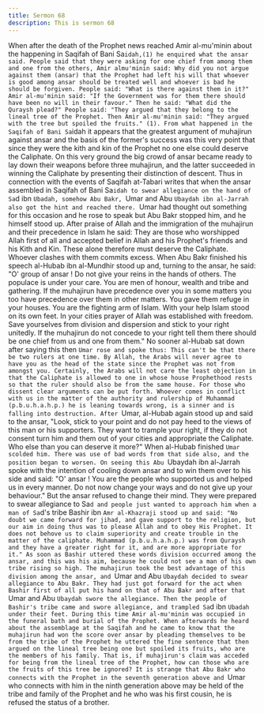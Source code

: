 ```yaml
---
title: Sermon 68
description: This is sermon 68
---
```


When after the death of the Prophet news reached Amir al-mu'minin about the
happening in Saqifah of Bani Sa`idah,(1) he enquired what the ansar said. People said
that they were asking for one chief from among them and one from the others, Amir almu'minin
said:
Why did you not argue against them (ansar) that the Prophet had left his will that whoever is
good among ansar should be treated well and whoever is bad he should be forgiven.
People said: "What is there against them in it?"
Amir al-mu'minin said:
"If the Government was for them there should have been no will in their
favour."
Then he said:
"What did the Quraysh plead?"
People said: "They argued that they belong to the lineal tree of the Prophet.
Then Amir al-mu'minin said:
"They argued with the tree but spoiled the fruits."
(1). From what happened in the Saqifah of Bani Sa`idah it appears that the greatest argument
of muhajirun against ansar and the basis of the former's success was this very point that since
they were the kith and kin of the Prophet no one else could deserve the Caliphate.
On this very ground the big crowd of ansar became ready to lay down their weapons before
three muhajirun, and the latter succeeded in winning the Caliphate by presenting their
distinction of descent.
Thus in connection with the events of Saqifah at-Tabari writes that when the ansar assembled
in Saqifah of Bani Sa`idah to swear allegiance on the hand of Sa`d ibn `Ubadah, somehow
Abu Bakr, `Umar and Abu `Ubaydah ibn al-Jarrah also got the hint and reached there.
`Umar had thought out something for this occasion and he rose to speak but Abu Bakr stopped
him, and he himself stood up. After praise of Allah and the immigration of the muhajirun and
their precedence in Islam he said:
They are those who worshipped Allah first of all and accepted belief in Allah and his Prophet's
friends and his Kith and Kin. These alone therefore must deserve the Caliphate. Whoever
clashes with them commits excess.
When Abu Bakr finished his speech al-Hubab ibn al-Mundhir stood up and, turning to the
ansar, he said: "O' group of ansar ! Do not give your reins in the hands of others. The
populace is under your care. You are men of honour, wealth and tribe and gathering.
If the muhajirun have precedence over you in some matters you too have precedence over
them in other matters. You gave them refuge in your houses. You are the fighting arm of
Islam. With your help Islam stood on its own feet.
In your cities prayer of Allah was established with freedom. Save yourselves from division and
dispersion and stick to your right unitedly. If the muhajirun do not concede to your right tell
them there should be one chief from us and one from them."
No sooner al-Hubab sat down after saying this then `Umar rose and spoke thus:
This can't be that there be two rulers at one time. By Allah, the Arabs will never agree to have
you as the head of the state since the Prophet was not from amongst you. Certainly, the Arabs
will not care the least objection in that the Caliphate is allowed to one in whose house
Prophethood rests so that the ruler should also be from the same house.
For those who dissent clear arguments can be put forth.
Whoever comes in conflict with us in the matter of the authority and rulership of Muhammad
(p.b.u.h.a.h.p.) he is leaning towards wrong, is a sinner and is falling into destruction.
After `Umar, al-Hubab again stood up and said to the ansar, "Look, stick to your point and do
not pay heed to the views of this man or his supporters. They want to trample your right, if
they do not consent turn him and them out of your cities and appropriate the Caliphate.
Who else than you can deserve it more?" When al-Hubab finished `Umar scolded him. There
was use of bad words from that side also, and the position began to worsen. On seeing this
Abu `Ubaydah ibn al-Jarrah spoke with the intention of cooling down ansar and to win them
over to his side and said: "O' ansar ! You are the people who supported us and helped us in
every manner.
Do not now change your ways and do not give up your behaviour." But the ansar refused to
change their mind. They were prepared to swear allegiance to Sa`d and people just wanted to
approach him when a man of Sa`d's tribe Bashir ibn `Amr al-Khazraji stood up and said: "No
doubt we came forward for jihad, and gave support to the religion, but our aim in doing thus
was to please Allah and to obey His Prophet.
It does not behove us to claim superiority and create trouble in the matter of the caliphate.
Muhammad (p.b.u.h.a.h.p.) was from Quraysh and they have a greater right for it, and are
more appropriate for it." As soon as Bashir uttered these words division occurred among the
ansar, and this was his aim, because he could not see a man of his own tribe rising so high.
The muhajirun took the best advantage of this division among the ansar, and `Umar and Abu
`Ubaydah decided to swear allegiance to Abu Bakr. They had just got forward for the act when
Bashir first of all put his hand on that of Abu Bakr and after that `Umar and Abu `Ubaydah
swore the allegiance. Then the people of Bashir's tribe came and swore allegiance, and
trampled Sa`d ibn `Ubadah under their feet. During this time Amir al-mu'minin was occupied
in the funeral bath and burial of the Prophet.
When afterwards he heard about the assemblage at the Saqifah and he came to know that the
muhajirun had won the score over ansar by pleading themselves to be from the tribe of the
Prophet he uttered the fine sentence that then argued on the lineal tree being one but spoiled
its fruits, who are the members of his family.
That is, if muhajirun's claim was acceded for being from the lineal tree of the Prophet, how can
those who are the fruits of this tree be ignored? It is strange that Abu Bakr who connects with
the Prophet in the seventh generation above and `Umar who connects with him in the ninth
generation above may be held of the tribe and family of the Prophet and he who was his first
cousin, he is refused the status of a brother.